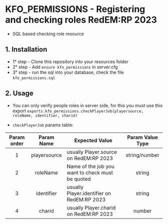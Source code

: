 # KFO_PERMISSIONS - Registering and checking roles RedEM:RP 2023

- SQL based checking role resource

## 1. Installation
- 1° step - Clone this repository into your resources folder
- 2° step - Add ```ensure kfo_permissions``` in server.cfg
- 3° step - run the sql into your database, check the file ```kfo_permissions.sql```

## 2. Usage

- You can only verify people roles in server side, for this you must use this export ```exports.kfo_permissions.checkPlayerJob(playersource, roleName, identifier, charid)```

- ```checkPlayerJob``` params table:

| Param order 	|  Param Name  	| Expected Value                                   	| Param Value Type 	|
|:-----------:	|:------------:	|--------------------------------------------------	|:----------------:	|
|      1      	| playersource 	| usually Player.source on RedEM:RP 2023           	|   string/number  	|
|      2      	|   roleName   	| Name of the job you want to check must be quoted 	|      string      	|
|      3      	|  identifier  	| usually Player.identifier on RedEM:RP 2023       	|      string      	|
|      4      	|    charid    	| usually Player.charid on RedEM:RP 2023           	|      number      	|